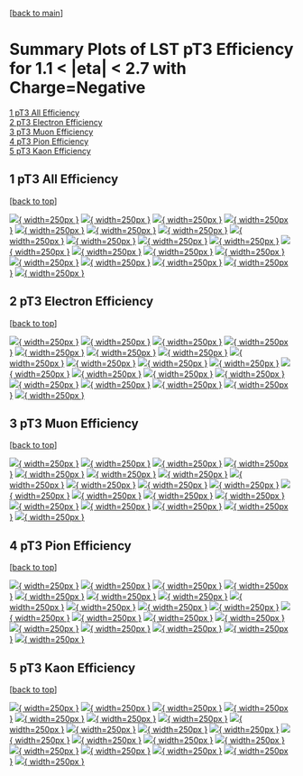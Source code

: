 [[back to main](./)]

# <a name="top"></a> Summary Plots of LST pT3 Efficiency for 1.1 < |eta| < 2.7 with Charge=Negative

[1 pT3 All Efficiency](#1)<br/>[2 pT3 Electron Efficiency](#2)<br/>[3 pT3 Muon Efficiency](#3)<br/>[4 pT3 Pion Efficiency](#4)<br/>[5 pT3 Kaon Efficiency](#5)<br/>



## <a name="1"></a> 1 pT3 All Efficiency

 [[back to top](#top)]

[![](../mtv/var/pT3_xtr_0_-1_eff_pt.png){ width=250px }](pT3_xtr_0_-1_eff_pt.html)
[![](../mtv/var/pT3_xtr_0_-1_eff_ptzoom.png){ width=250px }](pT3_xtr_0_-1_eff_ptzoom.html)
[![](../mtv/var/pT3_xtr_0_-1_eff_ptlow.png){ width=250px }](pT3_xtr_0_-1_eff_ptlow.html)
[![](../mtv/var/pT3_xtr_0_-1_eff_ptlowzoom.png){ width=250px }](pT3_xtr_0_-1_eff_ptlowzoom.html)
[![](../mtv/var/pT3_xtr_0_-1_eff_ptmtv.png){ width=250px }](pT3_xtr_0_-1_eff_ptmtv.html)
[![](../mtv/var/pT3_xtr_0_-1_eff_ptmtvzoom.png){ width=250px }](pT3_xtr_0_-1_eff_ptmtvzoom.html)
[![](../mtv/var/pT3_xtr_0_-1_eff_eta.png){ width=250px }](pT3_xtr_0_-1_eff_eta.html)
[![](../mtv/var/pT3_xtr_0_-1_eff_etazoom.png){ width=250px }](pT3_xtr_0_-1_eff_etazoom.html)
[![](../mtv/var/pT3_xtr_0_-1_eff_etacoarse.png){ width=250px }](pT3_xtr_0_-1_eff_etacoarse.html)
[![](../mtv/var/pT3_xtr_0_-1_eff_etacoarsezoom.png){ width=250px }](pT3_xtr_0_-1_eff_etacoarsezoom.html)
[![](../mtv/var/pT3_xtr_0_-1_eff_phi.png){ width=250px }](pT3_xtr_0_-1_eff_phi.html)
[![](../mtv/var/pT3_xtr_0_-1_eff_phizoom.png){ width=250px }](pT3_xtr_0_-1_eff_phizoom.html)
[![](../mtv/var/pT3_xtr_0_-1_eff_phicoarse.png){ width=250px }](pT3_xtr_0_-1_eff_phicoarse.html)
[![](../mtv/var/pT3_xtr_0_-1_eff_phicoarsezoom.png){ width=250px }](pT3_xtr_0_-1_eff_phicoarsezoom.html)
[![](../mtv/var/pT3_xtr_0_-1_eff_dxy.png){ width=250px }](pT3_xtr_0_-1_eff_dxy.html)
[![](../mtv/var/pT3_xtr_0_-1_eff_dxycoarse.png){ width=250px }](pT3_xtr_0_-1_eff_dxycoarse.html)
[![](../mtv/var/pT3_xtr_0_-1_eff_dxycoarsezoom.png){ width=250px }](pT3_xtr_0_-1_eff_dxycoarsezoom.html)
[![](../mtv/var/pT3_xtr_0_-1_eff_dz.png){ width=250px }](pT3_xtr_0_-1_eff_dz.html)
[![](../mtv/var/pT3_xtr_0_-1_eff_dzcoarse.png){ width=250px }](pT3_xtr_0_-1_eff_dzcoarse.html)
[![](../mtv/var/pT3_xtr_0_-1_eff_dzcoarsezoom.png){ width=250px }](pT3_xtr_0_-1_eff_dzcoarsezoom.html)


## <a name="2"></a> 2 pT3 Electron Efficiency

 [[back to top](#top)]

[![](../mtv/var/pT3_xtr_11_-1_eff_pt.png){ width=250px }](pT3_xtr_11_-1_eff_pt.html)
[![](../mtv/var/pT3_xtr_11_-1_eff_ptzoom.png){ width=250px }](pT3_xtr_11_-1_eff_ptzoom.html)
[![](../mtv/var/pT3_xtr_11_-1_eff_ptlow.png){ width=250px }](pT3_xtr_11_-1_eff_ptlow.html)
[![](../mtv/var/pT3_xtr_11_-1_eff_ptlowzoom.png){ width=250px }](pT3_xtr_11_-1_eff_ptlowzoom.html)
[![](../mtv/var/pT3_xtr_11_-1_eff_ptmtv.png){ width=250px }](pT3_xtr_11_-1_eff_ptmtv.html)
[![](../mtv/var/pT3_xtr_11_-1_eff_ptmtvzoom.png){ width=250px }](pT3_xtr_11_-1_eff_ptmtvzoom.html)
[![](../mtv/var/pT3_xtr_11_-1_eff_eta.png){ width=250px }](pT3_xtr_11_-1_eff_eta.html)
[![](../mtv/var/pT3_xtr_11_-1_eff_etazoom.png){ width=250px }](pT3_xtr_11_-1_eff_etazoom.html)
[![](../mtv/var/pT3_xtr_11_-1_eff_etacoarse.png){ width=250px }](pT3_xtr_11_-1_eff_etacoarse.html)
[![](../mtv/var/pT3_xtr_11_-1_eff_etacoarsezoom.png){ width=250px }](pT3_xtr_11_-1_eff_etacoarsezoom.html)
[![](../mtv/var/pT3_xtr_11_-1_eff_phi.png){ width=250px }](pT3_xtr_11_-1_eff_phi.html)
[![](../mtv/var/pT3_xtr_11_-1_eff_phizoom.png){ width=250px }](pT3_xtr_11_-1_eff_phizoom.html)
[![](../mtv/var/pT3_xtr_11_-1_eff_phicoarse.png){ width=250px }](pT3_xtr_11_-1_eff_phicoarse.html)
[![](../mtv/var/pT3_xtr_11_-1_eff_phicoarsezoom.png){ width=250px }](pT3_xtr_11_-1_eff_phicoarsezoom.html)
[![](../mtv/var/pT3_xtr_11_-1_eff_dxy.png){ width=250px }](pT3_xtr_11_-1_eff_dxy.html)
[![](../mtv/var/pT3_xtr_11_-1_eff_dxycoarse.png){ width=250px }](pT3_xtr_11_-1_eff_dxycoarse.html)
[![](../mtv/var/pT3_xtr_11_-1_eff_dxycoarsezoom.png){ width=250px }](pT3_xtr_11_-1_eff_dxycoarsezoom.html)
[![](../mtv/var/pT3_xtr_11_-1_eff_dz.png){ width=250px }](pT3_xtr_11_-1_eff_dz.html)
[![](../mtv/var/pT3_xtr_11_-1_eff_dzcoarse.png){ width=250px }](pT3_xtr_11_-1_eff_dzcoarse.html)
[![](../mtv/var/pT3_xtr_11_-1_eff_dzcoarsezoom.png){ width=250px }](pT3_xtr_11_-1_eff_dzcoarsezoom.html)


## <a name="3"></a> 3 pT3 Muon Efficiency

 [[back to top](#top)]

[![](../mtv/var/pT3_xtr_13_-1_eff_pt.png){ width=250px }](pT3_xtr_13_-1_eff_pt.html)
[![](../mtv/var/pT3_xtr_13_-1_eff_ptzoom.png){ width=250px }](pT3_xtr_13_-1_eff_ptzoom.html)
[![](../mtv/var/pT3_xtr_13_-1_eff_ptlow.png){ width=250px }](pT3_xtr_13_-1_eff_ptlow.html)
[![](../mtv/var/pT3_xtr_13_-1_eff_ptlowzoom.png){ width=250px }](pT3_xtr_13_-1_eff_ptlowzoom.html)
[![](../mtv/var/pT3_xtr_13_-1_eff_ptmtv.png){ width=250px }](pT3_xtr_13_-1_eff_ptmtv.html)
[![](../mtv/var/pT3_xtr_13_-1_eff_ptmtvzoom.png){ width=250px }](pT3_xtr_13_-1_eff_ptmtvzoom.html)
[![](../mtv/var/pT3_xtr_13_-1_eff_eta.png){ width=250px }](pT3_xtr_13_-1_eff_eta.html)
[![](../mtv/var/pT3_xtr_13_-1_eff_etazoom.png){ width=250px }](pT3_xtr_13_-1_eff_etazoom.html)
[![](../mtv/var/pT3_xtr_13_-1_eff_etacoarse.png){ width=250px }](pT3_xtr_13_-1_eff_etacoarse.html)
[![](../mtv/var/pT3_xtr_13_-1_eff_etacoarsezoom.png){ width=250px }](pT3_xtr_13_-1_eff_etacoarsezoom.html)
[![](../mtv/var/pT3_xtr_13_-1_eff_phi.png){ width=250px }](pT3_xtr_13_-1_eff_phi.html)
[![](../mtv/var/pT3_xtr_13_-1_eff_phizoom.png){ width=250px }](pT3_xtr_13_-1_eff_phizoom.html)
[![](../mtv/var/pT3_xtr_13_-1_eff_phicoarse.png){ width=250px }](pT3_xtr_13_-1_eff_phicoarse.html)
[![](../mtv/var/pT3_xtr_13_-1_eff_phicoarsezoom.png){ width=250px }](pT3_xtr_13_-1_eff_phicoarsezoom.html)
[![](../mtv/var/pT3_xtr_13_-1_eff_dxy.png){ width=250px }](pT3_xtr_13_-1_eff_dxy.html)
[![](../mtv/var/pT3_xtr_13_-1_eff_dxycoarse.png){ width=250px }](pT3_xtr_13_-1_eff_dxycoarse.html)
[![](../mtv/var/pT3_xtr_13_-1_eff_dxycoarsezoom.png){ width=250px }](pT3_xtr_13_-1_eff_dxycoarsezoom.html)
[![](../mtv/var/pT3_xtr_13_-1_eff_dz.png){ width=250px }](pT3_xtr_13_-1_eff_dz.html)
[![](../mtv/var/pT3_xtr_13_-1_eff_dzcoarse.png){ width=250px }](pT3_xtr_13_-1_eff_dzcoarse.html)
[![](../mtv/var/pT3_xtr_13_-1_eff_dzcoarsezoom.png){ width=250px }](pT3_xtr_13_-1_eff_dzcoarsezoom.html)


## <a name="4"></a> 4 pT3 Pion Efficiency

 [[back to top](#top)]

[![](../mtv/var/pT3_xtr_211_-1_eff_pt.png){ width=250px }](pT3_xtr_211_-1_eff_pt.html)
[![](../mtv/var/pT3_xtr_211_-1_eff_ptzoom.png){ width=250px }](pT3_xtr_211_-1_eff_ptzoom.html)
[![](../mtv/var/pT3_xtr_211_-1_eff_ptlow.png){ width=250px }](pT3_xtr_211_-1_eff_ptlow.html)
[![](../mtv/var/pT3_xtr_211_-1_eff_ptlowzoom.png){ width=250px }](pT3_xtr_211_-1_eff_ptlowzoom.html)
[![](../mtv/var/pT3_xtr_211_-1_eff_ptmtv.png){ width=250px }](pT3_xtr_211_-1_eff_ptmtv.html)
[![](../mtv/var/pT3_xtr_211_-1_eff_ptmtvzoom.png){ width=250px }](pT3_xtr_211_-1_eff_ptmtvzoom.html)
[![](../mtv/var/pT3_xtr_211_-1_eff_eta.png){ width=250px }](pT3_xtr_211_-1_eff_eta.html)
[![](../mtv/var/pT3_xtr_211_-1_eff_etazoom.png){ width=250px }](pT3_xtr_211_-1_eff_etazoom.html)
[![](../mtv/var/pT3_xtr_211_-1_eff_etacoarse.png){ width=250px }](pT3_xtr_211_-1_eff_etacoarse.html)
[![](../mtv/var/pT3_xtr_211_-1_eff_etacoarsezoom.png){ width=250px }](pT3_xtr_211_-1_eff_etacoarsezoom.html)
[![](../mtv/var/pT3_xtr_211_-1_eff_phi.png){ width=250px }](pT3_xtr_211_-1_eff_phi.html)
[![](../mtv/var/pT3_xtr_211_-1_eff_phizoom.png){ width=250px }](pT3_xtr_211_-1_eff_phizoom.html)
[![](../mtv/var/pT3_xtr_211_-1_eff_phicoarse.png){ width=250px }](pT3_xtr_211_-1_eff_phicoarse.html)
[![](../mtv/var/pT3_xtr_211_-1_eff_phicoarsezoom.png){ width=250px }](pT3_xtr_211_-1_eff_phicoarsezoom.html)
[![](../mtv/var/pT3_xtr_211_-1_eff_dxy.png){ width=250px }](pT3_xtr_211_-1_eff_dxy.html)
[![](../mtv/var/pT3_xtr_211_-1_eff_dxycoarse.png){ width=250px }](pT3_xtr_211_-1_eff_dxycoarse.html)
[![](../mtv/var/pT3_xtr_211_-1_eff_dxycoarsezoom.png){ width=250px }](pT3_xtr_211_-1_eff_dxycoarsezoom.html)
[![](../mtv/var/pT3_xtr_211_-1_eff_dz.png){ width=250px }](pT3_xtr_211_-1_eff_dz.html)
[![](../mtv/var/pT3_xtr_211_-1_eff_dzcoarse.png){ width=250px }](pT3_xtr_211_-1_eff_dzcoarse.html)
[![](../mtv/var/pT3_xtr_211_-1_eff_dzcoarsezoom.png){ width=250px }](pT3_xtr_211_-1_eff_dzcoarsezoom.html)


## <a name="5"></a> 5 pT3 Kaon Efficiency

 [[back to top](#top)]

[![](../mtv/var/pT3_xtr_321_-1_eff_pt.png){ width=250px }](pT3_xtr_321_-1_eff_pt.html)
[![](../mtv/var/pT3_xtr_321_-1_eff_ptzoom.png){ width=250px }](pT3_xtr_321_-1_eff_ptzoom.html)
[![](../mtv/var/pT3_xtr_321_-1_eff_ptlow.png){ width=250px }](pT3_xtr_321_-1_eff_ptlow.html)
[![](../mtv/var/pT3_xtr_321_-1_eff_ptlowzoom.png){ width=250px }](pT3_xtr_321_-1_eff_ptlowzoom.html)
[![](../mtv/var/pT3_xtr_321_-1_eff_ptmtv.png){ width=250px }](pT3_xtr_321_-1_eff_ptmtv.html)
[![](../mtv/var/pT3_xtr_321_-1_eff_ptmtvzoom.png){ width=250px }](pT3_xtr_321_-1_eff_ptmtvzoom.html)
[![](../mtv/var/pT3_xtr_321_-1_eff_eta.png){ width=250px }](pT3_xtr_321_-1_eff_eta.html)
[![](../mtv/var/pT3_xtr_321_-1_eff_etazoom.png){ width=250px }](pT3_xtr_321_-1_eff_etazoom.html)
[![](../mtv/var/pT3_xtr_321_-1_eff_etacoarse.png){ width=250px }](pT3_xtr_321_-1_eff_etacoarse.html)
[![](../mtv/var/pT3_xtr_321_-1_eff_etacoarsezoom.png){ width=250px }](pT3_xtr_321_-1_eff_etacoarsezoom.html)
[![](../mtv/var/pT3_xtr_321_-1_eff_phi.png){ width=250px }](pT3_xtr_321_-1_eff_phi.html)
[![](../mtv/var/pT3_xtr_321_-1_eff_phizoom.png){ width=250px }](pT3_xtr_321_-1_eff_phizoom.html)
[![](../mtv/var/pT3_xtr_321_-1_eff_phicoarse.png){ width=250px }](pT3_xtr_321_-1_eff_phicoarse.html)
[![](../mtv/var/pT3_xtr_321_-1_eff_phicoarsezoom.png){ width=250px }](pT3_xtr_321_-1_eff_phicoarsezoom.html)
[![](../mtv/var/pT3_xtr_321_-1_eff_dxy.png){ width=250px }](pT3_xtr_321_-1_eff_dxy.html)
[![](../mtv/var/pT3_xtr_321_-1_eff_dxycoarse.png){ width=250px }](pT3_xtr_321_-1_eff_dxycoarse.html)
[![](../mtv/var/pT3_xtr_321_-1_eff_dxycoarsezoom.png){ width=250px }](pT3_xtr_321_-1_eff_dxycoarsezoom.html)
[![](../mtv/var/pT3_xtr_321_-1_eff_dz.png){ width=250px }](pT3_xtr_321_-1_eff_dz.html)
[![](../mtv/var/pT3_xtr_321_-1_eff_dzcoarse.png){ width=250px }](pT3_xtr_321_-1_eff_dzcoarse.html)
[![](../mtv/var/pT3_xtr_321_-1_eff_dzcoarsezoom.png){ width=250px }](pT3_xtr_321_-1_eff_dzcoarsezoom.html)
